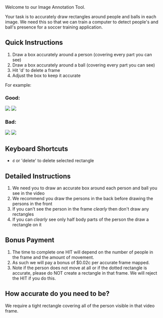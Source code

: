 Welcome to our Image Annotation Tool.

Your task is to accurately draw rectangles around people and balls in each image. We need this so that we can train a computer to detect people's and ball's presence for a soccer training application.

## Quick Instructions
1. Draw a box accurately around a person (covering every part you can see)
2. Draw a box accurately around a ball (covering every part you can see)
2. Hit 'd' to delete a frame
3. Adjust the box to keep it accurate


For example:
### Good:
![](https://raw.githubusercontent.com/wiki/xysense/BeaverDam/images/good_1.png)
![](https://raw.githubusercontent.com/wiki/xysense/BeaverDam/images/good_2.png)
### Bad:
![](https://raw.githubusercontent.com/wiki/xysense/BeaverDam/images/bad_1.png)
![](https://raw.githubusercontent.com/wiki/xysense/BeaverDam/images/bad_2.png)


## Keyboard Shortcuts
- `d` or 'delete' to delete selected rectangle

## Detailed Instructions
1. We need you to draw an accurate box around each person and ball you see in the video
2. We recommend you draw the persons in the back before drawing the persons in the front 
3. If you can't see the person in the frame *clearly* then don't draw any rectangles
5. If you can *clearly* see only half body parts of the person the draw a rectangle on it 

## Bonus Payment
1. The time to complete one HIT will depend on the number of people in the frame and the amount of movement.
2. As such we will pay a bonus of $0.02c per accurate frame mapped.
3. Note if the person does not move at all or if the dotted rectangle is accurate, please do NOT create a rectangle in that frame. We will reject the HIT if you do this.

## How accurate do you need to be?
We require a tight rectangle covering all of the person visible in that video frame.


